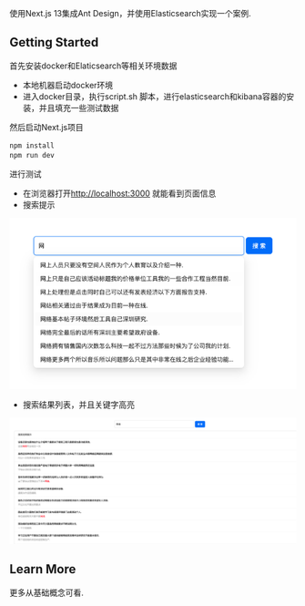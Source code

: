 使用Next.js 13集成Ant Design，并使用Elasticsearch实现一个案例.

## Getting Started
首先安装docker和Elaticsearch等相关环境数据
- 本地机器启动docker环境
- 进入docker目录，执行script.sh 脚本，进行elasticsearch和kibana容器的安装，并且填充一些测试数据

然后启动Next.js项目
```bash
npm install
npm run dev
```

进行测试
- 在浏览器打开[http://localhost:3000](http://localhost:3000) 就能看到页面信息
- 搜索提示

![搜索提示](/doc/WX20231022-155852.png)

- 搜索结果列表，并且关键字高亮

![搜索提示](/doc/WX20231022-160000.png)

## Learn More
更多从基础概念可看.

